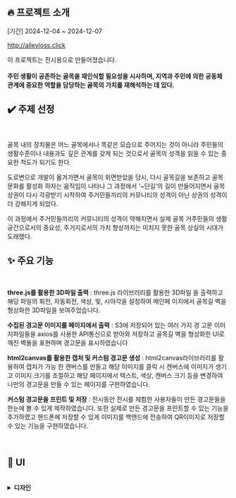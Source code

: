 ## :fire: 프로젝트 소개

<p align="center">

[기간] 2024-12-04 ~ 2024-12-07

http://alleyloss.click


이 프로젝트는 전시용으로 만들어졌습니다.
<br>
  <strong>
    <br>
주민 생활이 공존하는 골목을 재인식할 필요성을 시사하며,
지역과 주민에 의한 공동체 관계에 중요한 역할을 담당하는 골목의 가치를 재해석하는 데 있다.
  </strong>
</p>

## :heavy_check_mark: 주제 선정

<br>

골목 내의 장치물은
어느 골목에서나 똑같은 모습으로 주어지는 것이 아니라
주민들의 생활수준이나 내용과도 깊은 관계를 갖게 되는 것으로서
골목의 성격을 읽을 수 있는 중요한 척도가 되기도 한다.

도로변으로 개발이 옮겨가면서 골목이 외면받았을 당시,
다시 골목길을 보존하고 골목 문화를 활성화 하자는 움직임이 나타나
그 과정에서 ‘~단길’의 길이 만들어지면서 골목 상권이 다시 각광받기 시작하여
주거민들끼리의 커뮤니티의 성격이 아닌 상권의 성격이 더 강해지게 되었다.

이 과정에서 주거민들끼리의 커뮤니티의 성격이 약해지면서
실제 골목 거주민들의 생활공간으로서의 중요성, 주거지로서의 가치 향상까지는 미치지 못한
골목 상실의 시대가 도래했다.
<br>

## ✨ 주요 기능

<br>

**three.js를 활용한 3D파일 출력**
: three.js 라이브러리를 활용한 3D파일
을 출력하고 해당 파일의 회전, 자동회전, 색상, 빛, 시야각을 설정하여 메인페 이지에서 골목길 벽을 형상화한 3D파일을 보여주었습니다.

**수집된 경고문 이미지를 페이지에서 출력**
: S3에 저장되어 있는 여러 가지 경
고문 이미지파일들을 axios를 사용한 API통신으로 받아와 저장하고 골목길 벽을 형상화한 UI로 깨진 벽돌을 표현하며 경고문을 표시하였습니다

**html2canvas를 활용한 캡처 및 커스텀 경고문 생성**
: html2canvas라이브러리를 활용하여 캡처가 가능
한 캔버스를 만들고 해당 이미지를 클릭 시 캔버스에 이미지가 생기고 이미지
크기를 조절하고 해당 페이지에서 텍스트, 색상, 캔버스 크기 등을 변경하여
나만의 경고문을 만들 수 있는 페이지를 구현하였습니다.

**커스텀 경고문을 프린트 및 저장**
: 전시동안 전시를 체험한 사용자들이 만든 경고문들을 한눈에 볼 수 있게 제작하였습니다. 또한 실제로 만든 경고문을 프린트할 수 있는 기능을 추가하였고 핸드폰에 저장할 수
있게 이미지를 백엔드에 전송하여 QR이미지로 저장할 수 있는 기능을 구현하였습니다.

<br>

## :yellow_heart: UI

<br>

<details>
  <summary><b>디자인</b></summary>
  <div markdown="1">
  <div align="center">
    
https://github.com/user-attachments/assets/8861f0ce-2e96-4a28-981e-812b81e30fef)](https://github.com/user-attachments/assets/8861f0ce-2e96-4a28-981e-812b81e30fef
  
  </div>
  </div>
    <summary><b>About 페이지</b></summary>
  <div markdown="1">
  <div align="center">
    
  ![abot](https://github.com/user-attachments/assets/ec02df9e-510a-47f2-9abe-50c3cab22baf)

  </div>
  </div>
    <summary><b>ARCHIVING 페이지</b></summary>
  <div markdown="1">
  <div align="center">
    
https://github.com/user-attachments/assets/613bc758-e604-4f6a-a3e8-c8323e23152f

  </div>
  </div>
  <summary><b>DECIBEL 페이지</b></summary>
  <div markdown="1">
  <div align="center">
    

https://github.com/user-attachments/assets/289415d8-e617-468c-9718-78ae7acd508a



  </div>
  </div>

  <summary><b>SAVE 페이지</b></summary>
  <div markdown="1">
  <div align="center">
   

https://github.com/user-attachments/assets/5c5040e1-398c-4961-9fc4-f9c986ae4aa5

 

  </div>
  </div>
</details>

<br>
